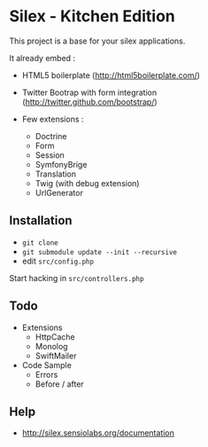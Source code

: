 Silex - Kitchen Edition
=======================

This project is a base for your silex applications.

It already embed :

* HTML5 boilerplate (http://html5boilerplate.com/)
* Twitter Bootrap with form integration (http://twitter.github.com/bootstrap/)
* Few extensions :

  * Doctrine
  * Form
  * Session
  * SymfonyBrige
  * Translation
  * Twig (with debug extension)
  * UrlGenerator

Installation
------------

*  `git clone`
*  `git submodule update --init --recursive`
*  edit `src/config.php`

Start hacking in `src/controllers.php`

Todo
----

* Extensions
  * HttpCache
  * Monolog
  * SwiftMailer
* Code Sample
  * Errors
  * Before / after

Help
----

* http://silex.sensiolabs.org/documentation
